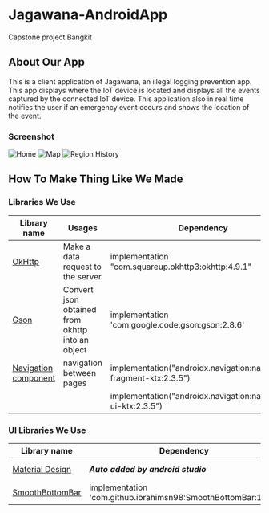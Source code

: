 # Jagawana-AndroidApp
Capstone project Bangkit

## About Our App

This is a client application of Jagawana, an illegal logging prevention app. This app displays where the IoT device is located and displays all the events captured by the connected IoT device. This application also in real time notifies the user if an emergency event occurs and shows the location of the event.

### Screenshot
![Home](https://github.com/Bobby-Anggunawan/Jagawana-AndroidApp/blob/master/readme_assets/AppScreenshot1.jpg)
![Map](https://github.com/Bobby-Anggunawan/Jagawana-AndroidApp/blob/master/readme_assets/AppScreenshot2.jpg)
![Region History](https://github.com/Bobby-Anggunawan/Jagawana-AndroidApp/blob/master/readme_assets/AppScreenshot3.jpeg)

## How To Make Thing Like We Made

### Libraries We Use

| Library name                                                          | Usages                                            | Dependency                                                          |
| -------------                                                         | -------------                                     | -------------                                                       |
| [OkHttp](https://square.github.io/okhttp/)                            | Make a data request to the server                 | implementation "com.squareup.okhttp3:okhttp:4.9.1"                  |
| [Gson](https://github.com/google/gson)                                | Convert json obtained from okhttp into an object  | implementation 'com.google.code.gson:gson:2.8.6'                    |
| [Navigation component](https://developer.android.com/guide/navigation)| navigation between pages                          | implementation("androidx.navigation:navigation-fragment-ktx:2.3.5") |
|                                                                       |                                                   | implementation("androidx.navigation:navigation-ui-ktx:2.3.5")       |

### UI Libraries We Use

| Library name                                                      | Dependency                                                    | Demo                                                                                                                                |
| -------------                                                     | -------------                                                 | -------------                                                                                                                       |
| [Material Design](https://material.io/)                           | ***Auto added by android studio***                            | ![Jagawana Appbar](https://github.com/Bobby-Anggunawan/Jagawana-AndroidApp/blob/master/readme_assets/MaterialDesign.PNG)            |
| [SmoothBottomBar](https://github.com/ibrahimsn98/SmoothBottomBar) | implementation 'com.github.ibrahimsn98:SmoothBottomBar:1.7.6' | ![Jagawana SmoothBottomBar](https://github.com/Bobby-Anggunawan/Jagawana-AndroidApp/blob/master/readme_assets/BottomNavigation.PNG) |
